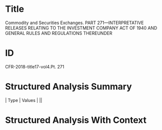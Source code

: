 # Title

 Commodity and Securities Exchanges. PART 271—INTERPRETATIVE RELEASES RELATING TO THE INVESTMENT COMPANY ACT OF 1940 AND GENERAL RULES AND REGULATIONS THEREUNDER


# ID

 CFR-2018-title17-vol4.Pt. 271


# Structured Analysis Summary

| Type   | Values   |
||


# Structured Analysis With Context

 


